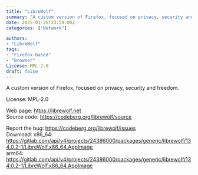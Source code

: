 ```yaml
---
title: "LibreWolf"
summary: "A custom version of Firefox, focused on privacy, security and freedom."
date: 2025-01-26T23:59:00Z
categories: ["Network"]

authors:
- "LibreWolf"
tags: 
- "Firefox-based"
- "Browser"
License: MPL-2.0
draft: false
---
```


A custom version of Firefox, focused on privacy, security and freedom.

License: MPL-2.0

Web page: <https://librewolf.net>  
Source code: <https://codeberg.org/librewolf/source>

Report the bug: <https://codeberg.org/librewolf/issues>  
Download:   x86_64: <https://gitlab.com/api/v4/projects/24386000/packages/generic/librewolf/134.0.2-1/LibreWolf.x86_64.AppImage>  
            arm64: <https://gitlab.com/api/v4/projects/24386000/packages/generic/librewolf/134.0.2-1/LibreWolf.x86_64.AppImage>
